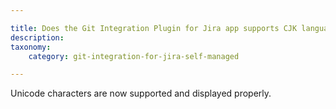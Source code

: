 ```yaml
---

title: Does the Git Integration Plugin for Jira app supports CJK languages or Unicode?
description:
taxonomy:
    category: git-integration-for-jira-self-managed

---
```

Unicode characters are now supported and displayed properly.
